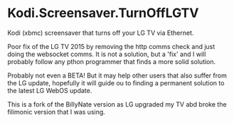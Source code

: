 # Kodi.Screensaver.TurnOffLGTV
Kodi (xbmc) screensaver that turns off your LG TV via Ethernet.  

Poor fix of the LG TV 2015 by removing the http comms check and just doing the websocket comms. It is not a solution, but a 'fix' and I will probably follow any pthon programmer that finds a more solid solution.

Probably not even a BETA! But it may help other users that also suffer from the LG update, hopefully it will guide ou to finding a permanent solution to the latest LG WebOS update.

This is a fork of the BillyNate version as LG upgraded my TV abd broke the filimonic version that I was using.

